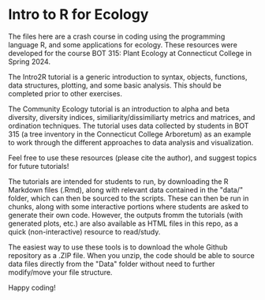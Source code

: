 # Intro to R for Ecology
The files here are a crash course in coding using the programming language R, and some applications for ecology. These resources were developed for the course BOT 315: Plant Ecology at Connecticut College in Spring 2024. 

The Intro2R tutorial is a generic introduction to syntax, objects, functions, data structures, plotting, and some basic analysis. This should be completed prior to other exercises.

The Community Ecology tutorial is an introduction to alpha and beta diversity, diversity indices, similiarity/dissimiliarty metrics and matrices, and ordination techniques. The tutorial uses data collected by students in BOT 315 (a tree inventory in the Connecticut College Arboretum) as an example to work through the different approaches to data analysis and visualization.

Feel free to use these resources (please cite the author), and suggest topics for future tutorials!

The tutorials are intended for students to run, by downloading the R Markdown files (.Rmd), along with relevant data contained in the "data/" folder, which can then be sourced to the scripts. These can then be run in chunks, along with some interactive portions where students are asked to generate their own code. However, the outputs fromm the tutorials (with generated plots, etc.) are also available as HTML files in this repo, as a quick (non-interactive) resource to read/study.

The easiest way to use these tools is to download the whole Github repository as a .ZIP file. When you unzip, the code should be able to source data files directly from the "Data" folder without need to further modify/move your file structure.

Happy coding!
